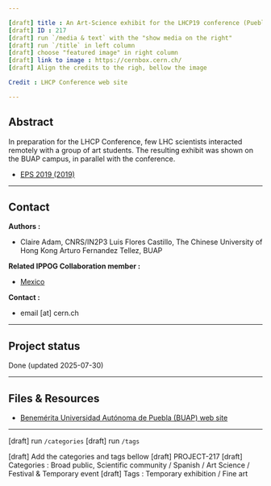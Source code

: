 ```yaml
---

[draft] title : An Art-Science exhibit for the LHCP19 conference (Puebla, Mexico)
[draft] ID : 217
[draft] run `/media & text` with the "show media on the right"
[draft] run `/title` in left column
[draft] choose "featured image" in right column
[draft] link to image : https://cernbox.cern.ch/
[draft] Align the credits to the righ, bellow the image

Credit : LHCP Conference web site

---
```


## Abstract
In preparation for the LHCP Conference, few LHC scientists interacted remotely with a group of art students. The resulting exhibit was shown on the BUAP campus, in parallel with the conference.

- [EPS 2019 (2019)](https://indico.cern.ch/event/577856/contributions/3419429/attachments/1877341/3093754/ClaireAdam-OriginMexico.pdf)

---

## Contact

<b>Authors  : </b>
- Claire Adam, CNRS/IN2P3 Luis Flores Castillo, The Chinese University of Hong Kong Arturo Fernandez Tellez, BUAP

<b>Related IPPOG Collaboration member :</b>
- [Mexico](https://ippog.org/members/mexico)

<b>Contact :</b>
- email [at] cern.ch

---

## Project status
Done (updated 2025-07-30)

---

## Files & Resources
- [Benemérita Universidad Autónoma de Puebla (BUAP) web site](https://www.buap.mx/)

---

[draft] run `/categories` 
[draft] run `/tags`

[draft] Add the categories and tags bellow
[draft] PROJECT-217
[draft] Categories : Broad public, Scientific community / Spanish / Art Science / Festival & Temporary event
[draft] Tags : Temporary exhibition / Fine art